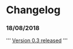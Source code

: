 # Changelog


### 18/08/2018
'''
[Version 0.3 released](https://drive.google.com/open?id=1hV-MrX7TlqVuYJk2MVbWFuiiQAFDMMUj)
'''
